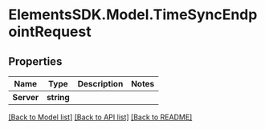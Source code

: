 # ElementsSDK.Model.TimeSyncEndpointRequest

## Properties

Name | Type | Description | Notes
------------ | ------------- | ------------- | -------------
**Server** | **string** |  | 

[[Back to Model list]](../README.md#documentation-for-models) [[Back to API list]](../README.md#documentation-for-api-endpoints) [[Back to README]](../README.md)

